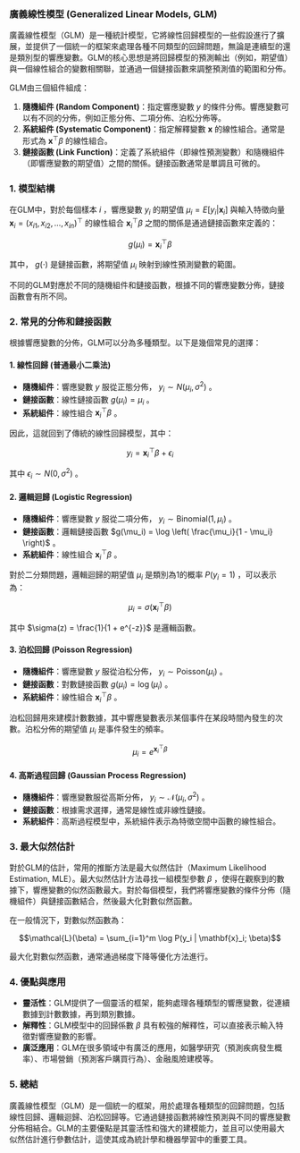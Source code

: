 ### 廣義線性模型 (Generalized Linear Models, GLM)

廣義線性模型（GLM）是一種統計模型，它將線性回歸模型的一些假設進行了擴展，並提供了一個統一的框架來處理各種不同類型的回歸問題，無論是連續型的還是類別型的響應變數。GLM的核心思想是將回歸模型的預測輸出（例如，期望值）與一個線性組合的變數相關聯，並通過一個鏈接函數來調整預測值的範圍和分佈。

GLM由三個組件組成：
1. **隨機組件 (Random Component)**：指定響應變數  $`y`$  的條件分佈。響應變數可以有不同的分佈，例如正態分佈、二項分佈、泊松分佈等。
2. **系統組件 (Systematic Component)**：指定解釋變數  $`\mathbf{x}`$  的線性組合。通常是形式為  $`\mathbf{x}^\top \beta`$  的線性組合。
3. **鏈接函數 (Link Function)**：定義了系統組件（即線性預測變數）和隨機組件（即響應變數的期望值）之間的關係。鏈接函數通常是單調且可微的。

### 1. **模型結構**

在GLM中，對於每個樣本  $`i`$ ，響應變數  $`y_i`$  的期望值  $`\mu_i = E[y_i | \mathbf{x}_i]`$  與輸入特徵向量  $`\mathbf{x}_i = (x_{i1}, x_{i2}, \dots, x_{in})^\top`$  的線性組合  $`\mathbf{x}_i^\top \beta`$  之間的關係是通過鏈接函數來定義的：


$$g(\mu_i) = \mathbf{x}_i^\top \beta$$


其中， $`g(\cdot)`$  是鏈接函數，將期望值  $`\mu_i`$  映射到線性預測變數的範圍。

不同的GLM對應於不同的隨機組件和鏈接函數，根據不同的響應變數分佈，鏈接函數會有所不同。

### 2. **常見的分佈和鏈接函數**

根據響應變數的分佈，GLM可以分為多種類型。以下是幾個常見的選擇：

#### 1. **線性回歸 (普通最小二乘法)**

- **隨機組件**：響應變數  $`y`$  服從正態分佈， $`y_i \sim N(\mu_i, \sigma^2)`$ 。
- **鏈接函數**：線性鏈接函數  $`g(\mu_i) = \mu_i`$ 。
- **系統組件**：線性組合  $`\mathbf{x}_i^\top \beta`$ 。
  
因此，這就回到了傳統的線性回歸模型，其中：


$$y_i = \mathbf{x}_i^\top \beta + \epsilon_i$$


其中  $`\epsilon_i \sim N(0, \sigma^2)`$ 。

#### 2. **邏輯迴歸 (Logistic Regression)**

- **隨機組件**：響應變數  $`y`$  服從二項分佈， $`y_i \sim \text{Binomial}(1, \mu_i)`$ 。
- **鏈接函數**：邏輯鏈接函數  $`g(\mu_i) = \log \left( \frac{\mu_i}{1 - \mu_i} \right)`$ 。
- **系統組件**：線性組合  $`\mathbf{x}_i^\top \beta`$ 。

對於二分類問題，邏輯迴歸的期望值  $`\mu_i`$  是類別為1的概率  $`P(y_i = 1)`$ ，可以表示為：


$$\mu_i = \sigma(\mathbf{x}_i^\top \beta)$$


其中  $`\sigma(z) = \frac{1}{1 + e^{-z}}`$  是邏輯函數。

#### 3. **泊松回歸 (Poisson Regression)**

- **隨機組件**：響應變數  $`y`$  服從泊松分佈， $`y_i \sim \text{Poisson}(\mu_i)`$ 。
- **鏈接函數**：對數鏈接函數  $`g(\mu_i) = \log(\mu_i)`$ 。
- **系統組件**：線性組合  $`\mathbf{x}_i^\top \beta`$ 。

泊松回歸用來建模計數數據，其中響應變數表示某個事件在某段時間內發生的次數。泊松分佈的期望值  $`\mu_i`$  是事件發生的頻率。


$$\mu_i = e^{\mathbf{x}_i^\top \beta}$$


#### 4. **高斯過程回歸 (Gaussian Process Regression)**

- **隨機組件**：響應變數服從高斯分佈， $`y_i \sim \mathcal{N}(\mu_i, \sigma^2)`$ 。
- **鏈接函數**：根據需求選擇，通常是線性或非線性鏈接。
- **系統組件**：高斯過程模型中，系統組件表示為特徵空間中函數的線性組合。

### 3. **最大似然估計**

對於GLM的估計，常用的推斷方法是最大似然估計（Maximum Likelihood Estimation, MLE）。最大似然估計方法尋找一組模型參數  $`\beta`$ ，使得在觀察到的數據下，響應變數的似然函數最大。對於每個模型，我們將響應變數的條件分佈（隨機組件）與鏈接函數結合，然後最大化對數似然函數。

在一般情況下，對數似然函數為：


$$\mathcal{L}(\beta) = \sum_{i=1}^m \log P(y_i | \mathbf{x}_i; \beta)$$


最大化對數似然函數，通常通過梯度下降等優化方法進行。

### 4. **優點與應用**

- **靈活性**：GLM提供了一個靈活的框架，能夠處理各種類型的響應變數，從連續數據到計數數據，再到類別數據。
- **解釋性**：GLM模型中的回歸係數  $`\beta`$  具有較強的解釋性，可以直接表示輸入特徵對響應變數的影響。
- **廣泛應用**：GLM在很多領域中有廣泛的應用，如醫學研究（預測疾病發生概率）、市場營銷（預測客戶購買行為）、金融風險建模等。

### 5. **總結**

廣義線性模型（GLM）是一個統一的框架，用於處理各種類型的回歸問題，包括線性回歸、邏輯迴歸、泊松回歸等。它通過鏈接函數將線性預測與不同的響應變數分佈相結合。GLM的主要優點是其靈活性和強大的建模能力，並且可以使用最大似然估計進行參數估計，這使其成為統計學和機器學習中的重要工具。